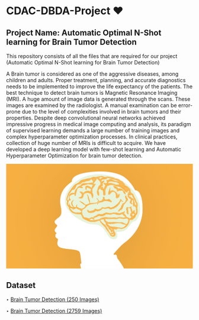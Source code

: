 # CDAC-DBDA-Project ❤
## Project Name: Automatic Optimal N-Shot learning for Brain Tumor Detection
This repository consists of all the files that are required for our project (Automatic Optimal N-Shot learning for Brain Tumor Detection)

A Brain tumor is considered as one of the aggressive diseases, among children and adults. Proper treatment, planning, and accurate diagnostics needs to be implemented to improve the life expectancy of the patients. The best technique to detect brain tumors is Magnetic Resonance Imaging (MRI). A huge amount of image data is generated through the scans. These images are examined by the radiologist. A manual examination can be error-prone due to the level of complexities involved in brain tumors and their properties. Despite deep convolutional neural networks achieved impressive progress in medical image computing and analysis, its paradigm of supervised learning demands a large number of training images and complex hyperparameter optimization processes. In clinical practices, collection of huge number of MRIs is difficult to acquire. We have developed a deep learning model with few-shot learning and Automatic Hyperparameter Optimization for brain tumor detection.


<img src="https://raw.githubusercontent.com/SagarDhandare/CDAC-DBDA-Project/main/Images/bt.jpg">

 
## Dataset
‣ [Brain Tumor Detection (250 Images)](https://www.kaggle.com/datasets/navoneel/brain-mri-images-for-brain-tumor-detection)

‣ [Brain Tumor Detection (2759 Images)](https://www.kaggle.com/datasets/abhranta/brain-tumor-detection-mri)

